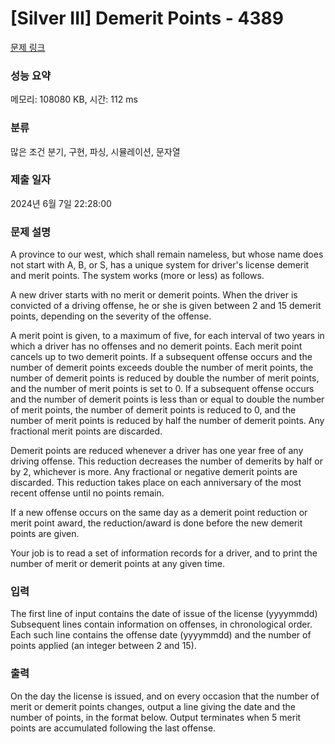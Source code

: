 # [Silver III] Demerit Points - 4389 

[문제 링크](https://www.acmicpc.net/problem/4389) 

### 성능 요약

메모리: 108080 KB, 시간: 112 ms

### 분류

많은 조건 분기, 구현, 파싱, 시뮬레이션, 문자열

### 제출 일자

2024년 6월 7일 22:28:00

### 문제 설명

<p>A province to our west, which shall remain nameless, but whose name does not start with A, B, or S, has a unique system for driver's license demerit and merit points. The system works (more or less) as follows.</p>

<p>A new driver starts with no merit or demerit points. When the driver is convicted of a driving offense, he or she is given between 2 and 15 demerit points, depending on the severity of the offense.</p>

<p>A merit point is given, to a maximum of five, for each interval of two years in which a driver has no offenses and no demerit points. Each merit point cancels up to two demerit points. If a subsequent offense occurs and the number of demerit points exceeds double the number of merit points, the number of demerit points is reduced by double the number of merit points, and the number of merit points is set to 0. If a subsequent offense occurs and the number of demerit points is less than or equal to double the number of merit points, the number of demerit points is reduced to 0, and the number of merit points is reduced by half the number of demerit points. Any fractional merit points are discarded.</p>

<p>Demerit points are reduced whenever a driver has one year free of any driving offense. This reduction decreases the number of demerits by half or by 2, whichever is more. Any fractional or negative demerit points are discarded. This reduction takes place on each anniversary of the most recent offense until no points remain.</p>

<p>If a new offense occurs on the same day as a demerit point reduction or merit point award, the reduction/award is done before the new demerit points are given.</p>

<p>Your job is to read a set of information records for a driver, and to print the number of merit or demerit points at any given time.</p>

### 입력 

 <p>The first line of input contains the date of issue of the license (yyyymmdd) Subsequent lines contain information on offenses, in chronological order. Each such line contains the offense date (yyyymmdd) and the number of points applied (an integer between 2 and 15).</p>

### 출력 

 <p>On the day the license is issued, and on every occasion that the number of merit or demerit points changes, output a line giving the date and the number of points, in the format below. Output terminates when 5 merit points are accumulated following the last offense.</p>

